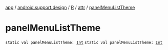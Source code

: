 [app](../../../index.md) / [android.support.design](../../index.md) / [R](../index.md) / [attr](index.md) / [panelMenuListTheme](./panel-menu-list-theme.md)

# panelMenuListTheme

`static val panelMenuListTheme: `[`Int`](https://kotlinlang.org/api/latest/jvm/stdlib/kotlin/-int/index.html)
`static val panelMenuListTheme: `[`Int`](https://kotlinlang.org/api/latest/jvm/stdlib/kotlin/-int/index.html)
